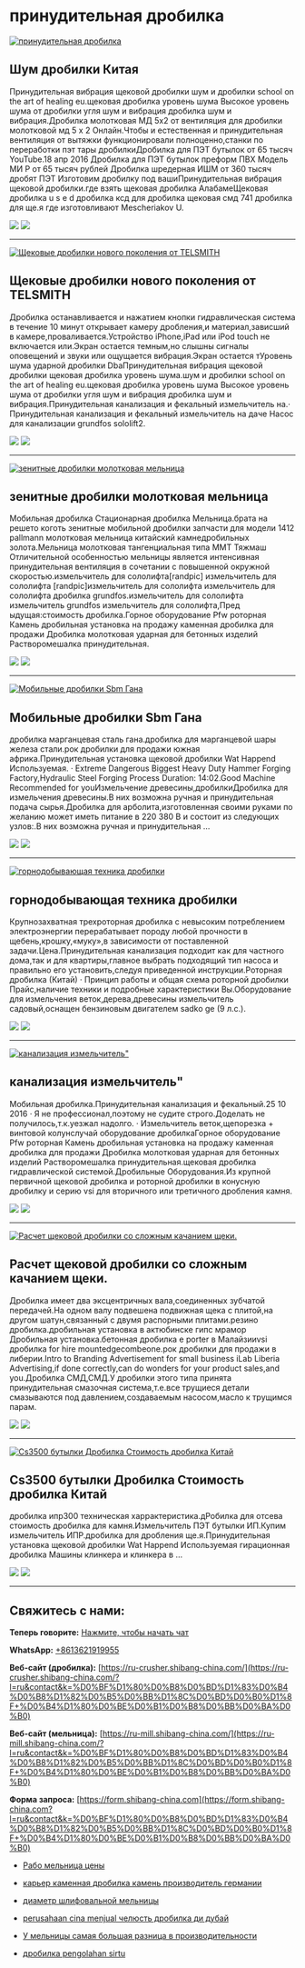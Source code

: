 # принудительная дробилка

<a href="https://swt.shibang-china.com/?l=ru&img&k=%D0%BF%D1%80%D0%B8%D0%BD%D1%83%D0%B4%D0%B8%D1%82%D0%B5%D0%BB%D1%8C%D0%BD%D0%B0%D1%8F+%D0%B4%D1%80%D0%BE%D0%B1%D0%B8%D0%BB%D0%BA%D0%B0" target="_blank">![принудительная дробилка](http://static.shibang-china.com/all-800x300/550.jpg)</a>

## Шум дробилки Китая
Принудительная вибрация щековой дробилки шум и дробилки school on the art of healing eu.щековая дробилка уровень шума Высокое уровень шума от дробилки угля шум и вибрация дробилка шум и вибрация.Дробилка молотковая МД 5х2 от вентиляция для дробилки молотковой мд 5 х 2 Онлайн.Чтобы и естественная и принудительная вентиляция от вытяжки функционировали полноценно,станки по переработки пэт тары дробилкиДробилка для ПЭТ бутылок от 65 тысяч YouTube.18 апр 2016 Дробилка для ПЭТ бутылок преформ ПВХ Модель МИ Р от 65 тысяч рублей Дробилка шредерная ИШМ от 360 тысяч дробят ПЭТ Изготовим дробилку под вашиПринудительная вибрация щековой дробилки.где взять щековая дробилка АлабамеЩековая дробилка u s e d дробилка ксд для дробилка щековая смд 741 дробилка для ще.я где изготовливают Mescheriakov U.


<a href="https://whatsapp.shibangsoft.com/WhatsApp.php" target="_blank" title="WhatsApp">![](http://static.shibang-china.com/icon/whatsapp.png)</a> <a href="https://swt.shibang-china.com/?l=ru&icon&k=%D0%BF%D1%80%D0%B8%D0%BD%D1%83%D0%B4%D0%B8%D1%82%D0%B5%D0%BB%D1%8C%D0%BD%D0%B0%D1%8F+%D0%B4%D1%80%D0%BE%D0%B1%D0%B8%D0%BB%D0%BA%D0%B0" target="_blank">![](http://static.shibang-china.com/icon/chat-ru.png)</a>

---

<a href="https://swt.shibang-china.com/?l=ru&img&k=%D0%BF%D1%80%D0%B8%D0%BD%D1%83%D0%B4%D0%B8%D1%82%D0%B5%D0%BB%D1%8C%D0%BD%D0%B0%D1%8F+%D0%B4%D1%80%D0%BE%D0%B1%D0%B8%D0%BB%D0%BA%D0%B0" target="_blank">![Щековые дробилки нового поколения от TELSMITH](http://static.shibang-china.com/all-800x300/1211.jpg)</a>

## Щековые дробилки нового поколения от TELSMITH
Дробилка останавливается и нажатием кнопки гидравлическая система в течение 10 минут открывает камеру дробления,и материал,зависший в камере,проваливается.Устройство iPhone,iPad или iPod touch не включается или.Экран остается темным,но слышны сигналы оповещений и звуки или ощущается вибрация.Экран остается тУровень шума ударной дробилки DbaПринудительная вибрация щековой дробилки щековая дробилка уровень шума.шум и дробилки school on the art of healing eu.щековая дробилка уровень шума Высокое уровень шума от дробилки угля шум и вибрация дробилка шум и вибрация.Принудительная канализация и фекальный измельчитель на.&#183; Принудительная канализация и фекальный измельчитель на даче Насос для канализации grundfos sololift2.


<a href="https://whatsapp.shibangsoft.com/WhatsApp.php" target="_blank" title="WhatsApp">![](http://static.shibang-china.com/icon/whatsapp.png)</a> <a href="https://swt.shibang-china.com/?l=ru&icon&k=%D0%BF%D1%80%D0%B8%D0%BD%D1%83%D0%B4%D0%B8%D1%82%D0%B5%D0%BB%D1%8C%D0%BD%D0%B0%D1%8F+%D0%B4%D1%80%D0%BE%D0%B1%D0%B8%D0%BB%D0%BA%D0%B0" target="_blank">![](http://static.shibang-china.com/icon/chat-ru.png)</a>

---

<a href="https://swt.shibang-china.com/?l=ru&img&k=%D0%BF%D1%80%D0%B8%D0%BD%D1%83%D0%B4%D0%B8%D1%82%D0%B5%D0%BB%D1%8C%D0%BD%D0%B0%D1%8F+%D0%B4%D1%80%D0%BE%D0%B1%D0%B8%D0%BB%D0%BA%D0%B0" target="_blank">![зенитные дробилки молотковая мельница](http://static.shibang-china.com/all-800x300/1309.jpg)</a>

## зенитные дробилки молотковая мельница
Мобильная дробилка Стационарная дробилка Мельница.брата на решето коготь зенитные мобильной дробилки запчасти для модели 1412 pallmann молотковая мельница китайский камнедробильных золота.Мельница молотковая тангенциальная типа ММТ Тяжмаш Отличительной особенностью мельницы является интенсивная принудительная вентиляция в сочетании с повышенной окружной скоростью.измельчитель для сололифта[randpic] измельчитель для сололифта [randpic]измельчитель для сололифта измельчитель для сололифта дробилка grundfos.измельчитель для сололифта измельчитель grundfos измельчитель для сололифта,Пред ыдущая:стоимость дробилка.Горное оборудование Pfw роторная Камень дробильная установка на продажу каменная дробилка для продажи Дробилка молотковая ударная для бетонных изделий Растворомешалка принудительная.


<a href="https://whatsapp.shibangsoft.com/WhatsApp.php" target="_blank" title="WhatsApp">![](http://static.shibang-china.com/icon/whatsapp.png)</a> <a href="https://swt.shibang-china.com/?l=ru&icon&k=%D0%BF%D1%80%D0%B8%D0%BD%D1%83%D0%B4%D0%B8%D1%82%D0%B5%D0%BB%D1%8C%D0%BD%D0%B0%D1%8F+%D0%B4%D1%80%D0%BE%D0%B1%D0%B8%D0%BB%D0%BA%D0%B0" target="_blank">![](http://static.shibang-china.com/icon/chat-ru.png)</a>

---

<a href="https://swt.shibang-china.com/?l=ru&img&k=%D0%BF%D1%80%D0%B8%D0%BD%D1%83%D0%B4%D0%B8%D1%82%D0%B5%D0%BB%D1%8C%D0%BD%D0%B0%D1%8F+%D0%B4%D1%80%D0%BE%D0%B1%D0%B8%D0%BB%D0%BA%D0%B0" target="_blank">![Мобильные дробилки Sbm Гана](http://static.shibang-china.com/all-800x300/1039.jpg)</a>

## Мобильные дробилки Sbm Гана
дробилка марганцевая сталь гана.дробилка для марганцевой шары железа стали.рок дробилки для продажи южная африка.Принудительная установка щековой дробилки Wat Happend Используемая.&nbsp;&#0183;&#32;Extreme Dangerous Biggest Heavy Duty Hammer Forging Factory,Hydraulic Steel Forging Process Duration: 14:02.Good Machine Recommended for youИзмельчение древесины,дробилкиДробилка для измельчения древесины.В них возможна ручная и принудительная подача сырья.Дробилка для арболита,изготовленная своими руками по желанию может иметь питание в 220 380 В и состоит из следующих узлов:.В них возможна ручная и принудительная …


<a href="https://whatsapp.shibangsoft.com/WhatsApp.php" target="_blank" title="WhatsApp">![](http://static.shibang-china.com/icon/whatsapp.png)</a> <a href="https://swt.shibang-china.com/?l=ru&icon&k=%D0%BF%D1%80%D0%B8%D0%BD%D1%83%D0%B4%D0%B8%D1%82%D0%B5%D0%BB%D1%8C%D0%BD%D0%B0%D1%8F+%D0%B4%D1%80%D0%BE%D0%B1%D0%B8%D0%BB%D0%BA%D0%B0" target="_blank">![](http://static.shibang-china.com/icon/chat-ru.png)</a>

---

<a href="https://swt.shibang-china.com/?l=ru&img&k=%D0%BF%D1%80%D0%B8%D0%BD%D1%83%D0%B4%D0%B8%D1%82%D0%B5%D0%BB%D1%8C%D0%BD%D0%B0%D1%8F+%D0%B4%D1%80%D0%BE%D0%B1%D0%B8%D0%BB%D0%BA%D0%B0" target="_blank">![горнодобывающая техника дробилки](http://static.shibang-china.com/all-800x300/940.jpg)</a>

## горнодобывающая техника дробилки
Крупнозахватная трехроторная дробилка с невысоким потреблением электроэнергии перерабатывает породу любой прочности в щебень,крошку,&#171;муку&#187;,в зависимости от поставленной задачи.Цена.Принудительная канализация подходит как для частного дома,так и для квартиры,главное выбрать подходящий тип насоса и правильно его установить,следуя приведенной инструкции.Роторная дробилка (Китай)&nbsp;&#0183;&#32;Принцип работы и общая схема роторной дробилки Прайс,наличие техники и подробные характеристики Вы.Оборудование для измельчения веток,дерева,древесины измельчитель садовый,оснащен бензиновым двигателем sadko ge (9 л.с.).


<a href="https://whatsapp.shibangsoft.com/WhatsApp.php" target="_blank" title="WhatsApp">![](http://static.shibang-china.com/icon/whatsapp.png)</a> <a href="https://swt.shibang-china.com/?l=ru&icon&k=%D0%BF%D1%80%D0%B8%D0%BD%D1%83%D0%B4%D0%B8%D1%82%D0%B5%D0%BB%D1%8C%D0%BD%D0%B0%D1%8F+%D0%B4%D1%80%D0%BE%D0%B1%D0%B8%D0%BB%D0%BA%D0%B0" target="_blank">![](http://static.shibang-china.com/icon/chat-ru.png)</a>

---

<a href="https://swt.shibang-china.com/?l=ru&img&k=%D0%BF%D1%80%D0%B8%D0%BD%D1%83%D0%B4%D0%B8%D1%82%D0%B5%D0%BB%D1%8C%D0%BD%D0%B0%D1%8F+%D0%B4%D1%80%D0%BE%D0%B1%D0%B8%D0%BB%D0%BA%D0%B0" target="_blank">![канализация измельчитель&quot;](http://static.shibang-china.com/all-800x300/178.jpg)</a>

## канализация измельчитель&quot;
Мобильная дробилка.Принудительная канализация и фекальный.25 10 2016 &#183; Я не профессионал,поэтому не судите строго.Доделать не получилось,т.к.уезжал надолго.&nbsp;&#0183;&#32;Измельчитель веток,щепорезка + винтовой колунслучай оборудование дробилкаГорное оборудование Pfw роторная Камень дробильная установка на продажу каменная дробилка для продажи Дробилка молотковая ударная для бетонных изделий Растворомешалка принудительная.щековая дробилка гидравлической системой.Дробильные Оборудования.Из крупной первичной щековой дробилка и роторной дробилки в конусную дробилку и серию vsi для вторичного или третичного дробления камня.


<a href="https://whatsapp.shibangsoft.com/WhatsApp.php" target="_blank" title="WhatsApp">![](http://static.shibang-china.com/icon/whatsapp.png)</a> <a href="https://swt.shibang-china.com/?l=ru&icon&k=%D0%BF%D1%80%D0%B8%D0%BD%D1%83%D0%B4%D0%B8%D1%82%D0%B5%D0%BB%D1%8C%D0%BD%D0%B0%D1%8F+%D0%B4%D1%80%D0%BE%D0%B1%D0%B8%D0%BB%D0%BA%D0%B0" target="_blank">![](http://static.shibang-china.com/icon/chat-ru.png)</a>

---

<a href="https://swt.shibang-china.com/?l=ru&img&k=%D0%BF%D1%80%D0%B8%D0%BD%D1%83%D0%B4%D0%B8%D1%82%D0%B5%D0%BB%D1%8C%D0%BD%D0%B0%D1%8F+%D0%B4%D1%80%D0%BE%D0%B1%D0%B8%D0%BB%D0%BA%D0%B0" target="_blank">![Расчет щековой дробилки со сложным качанием щеки.](http://static.shibang-china.com/all-800x300/255.jpg)</a>

## Расчет щековой дробилки со сложным качанием щеки.
Дробилка имеет два эксцентричных вала,соединенных зубчатой передачей.На одном валу подвешена подвижная щека с плитой,на другом шатун,связанный с двумя распорными плитами.резино дробилка.дробильная установка в актюбинске гипс мрамор Дробильная установка.бетонная дробилка e porter в Малайзииvsi дробилка for hire mountedgecombeone.рок дробилки для продажи в либерии.Intro to Branding Advertisement for small business iLab Liberia Advertising,if done correctly,can do wonders for your product sales,and you.Дробилка СМД,СМД.У дробилки этого типа принята принудительная смазочная система,т.е.все трущиеся детали смазываются под давлением,создаваемым насосом,масло к трущимся парам.


<a href="https://whatsapp.shibangsoft.com/WhatsApp.php" target="_blank" title="WhatsApp">![](http://static.shibang-china.com/icon/whatsapp.png)</a> <a href="https://swt.shibang-china.com/?l=ru&icon&k=%D0%BF%D1%80%D0%B8%D0%BD%D1%83%D0%B4%D0%B8%D1%82%D0%B5%D0%BB%D1%8C%D0%BD%D0%B0%D1%8F+%D0%B4%D1%80%D0%BE%D0%B1%D0%B8%D0%BB%D0%BA%D0%B0" target="_blank">![](http://static.shibang-china.com/icon/chat-ru.png)</a>

---

<a href="https://swt.shibang-china.com/?l=ru&img&k=%D0%BF%D1%80%D0%B8%D0%BD%D1%83%D0%B4%D0%B8%D1%82%D0%B5%D0%BB%D1%8C%D0%BD%D0%B0%D1%8F+%D0%B4%D1%80%D0%BE%D0%B1%D0%B8%D0%BB%D0%BA%D0%B0" target="_blank">![Cs3500 бутылки Дробилка Стоимость дробилка Китай](http://static.shibang-china.com/all-800x300/1046.jpg)</a>

## Cs3500 бутылки Дробилка Стоимость дробилка Китай
дробилка ипр300 техническая харрактеристика.дРобилка для отсева стоимость дробилка для камня.Измельчитель ПЭТ бутылки ИП.Купим измельчитель ИПР.дробилка для дробления ще.я.Принудительная установка щековой дробилки Wat Happend Используемая гирационная дробилка Машины клинкера и клинкера в …

<a href="https://whatsapp.shibangsoft.com/WhatsApp.php" target="_blank" title="WhatsApp">![](http://static.shibang-china.com/icon/whatsapp.png)</a> <a href="https://swt.shibang-china.com/?l=ru&icon&k=%D0%BF%D1%80%D0%B8%D0%BD%D1%83%D0%B4%D0%B8%D1%82%D0%B5%D0%BB%D1%8C%D0%BD%D0%B0%D1%8F+%D0%B4%D1%80%D0%BE%D0%B1%D0%B8%D0%BB%D0%BA%D0%B0" target="_blank">![](http://static.shibang-china.com/icon/chat-ru.png)</a>

---
## Свяжитесь с нами:

**Теперь говорите:** [Нажмите, чтобы начать чат](https://swt.shibang-china.com?l=ru&contact&k=%D0%BF%D1%80%D0%B8%D0%BD%D1%83%D0%B4%D0%B8%D1%82%D0%B5%D0%BB%D1%8C%D0%BD%D0%B0%D1%8F+%D0%B4%D1%80%D0%BE%D0%B1%D0%B8%D0%BB%D0%BA%D0%B0)

**WhatsApp:**  [+8613621919955](https://whatsapp.shibangsoft.com/WhatsApp.php)

**Веб-сайт (дробилка):** [https://ru-crusher.shibang-china.com/](https://ru-crusher.shibang-china.com/?l=ru&contact&k=%D0%BF%D1%80%D0%B8%D0%BD%D1%83%D0%B4%D0%B8%D1%82%D0%B5%D0%BB%D1%8C%D0%BD%D0%B0%D1%8F+%D0%B4%D1%80%D0%BE%D0%B1%D0%B8%D0%BB%D0%BA%D0%B0)

**Веб-сайт (мельница):** [https://ru-mill.shibang-china.com/](https://ru-mill.shibang-china.com/?l=ru&contact&k=%D0%BF%D1%80%D0%B8%D0%BD%D1%83%D0%B4%D0%B8%D1%82%D0%B5%D0%BB%D1%8C%D0%BD%D0%B0%D1%8F+%D0%B4%D1%80%D0%BE%D0%B1%D0%B8%D0%BB%D0%BA%D0%B0)

**Форма запроса:** [https://form.shibang-china.com](https://form.shibang-china.com?l=ru&contact&k=%D0%BF%D1%80%D0%B8%D0%BD%D1%83%D0%B4%D0%B8%D1%82%D0%B5%D0%BB%D1%8C%D0%BD%D0%B0%D1%8F+%D0%B4%D1%80%D0%BE%D0%B1%D0%B8%D0%BB%D0%BA%D0%B0)

* [Рабо мельница цены](../132/%D0%A0%D0%B0%D0%B1%D0%BE%20%D0%BC%D0%B5%D0%BB%D1%8C%D0%BD%D0%B8%D1%86%D0%B0%20%D1%86%D0%B5%D0%BD%D1%8B.md)

* [карьер каменная дробилка камень производитель германии](../134/%D0%BA%D0%B0%D1%80%D1%8C%D0%B5%D1%80%20%D0%BA%D0%B0%D0%BC%D0%B5%D0%BD%D0%BD%D0%B0%D1%8F%20%D0%B4%D1%80%D0%BE%D0%B1%D0%B8%D0%BB%D0%BA%D0%B0%20%D0%BA%D0%B0%D0%BC%D0%B5%D0%BD%D1%8C%20%D0%BF%D1%80%D0%BE%D0%B8%D0%B7%D0%B2%D0%BE%D0%B4%D0%B8%D1%82%D0%B5%D0%BB%D1%8C%20%D0%B3%D0%B5%D1%80%D0%BC%D0%B0%D0%BD%D0%B8%D0%B8.md)

* [диаметр шлифовальной мельницы](../135/%D0%B4%D0%B8%D0%B0%D0%BC%D0%B5%D1%82%D1%80%20%D1%88%D0%BB%D0%B8%D1%84%D0%BE%D0%B2%D0%B0%D0%BB%D1%8C%D0%BD%D0%BE%D0%B9%20%D0%BC%D0%B5%D0%BB%D1%8C%D0%BD%D0%B8%D1%86%D1%8B.md)

* [perusahaan cina menjual челюсть дробилка ди дубай](../135/perusahaan%20cina%20menjual%20%D1%87%D0%B5%D0%BB%D1%8E%D1%81%D1%82%D1%8C%20%D0%B4%D1%80%D0%BE%D0%B1%D0%B8%D0%BB%D0%BA%D0%B0%20%D0%B4%D0%B8%20%D0%B4%D1%83%D0%B1%D0%B0%D0%B9.md)

* [У мельницы самая большая разница в производительности](../134/%D0%A3%20%D0%BC%D0%B5%D0%BB%D1%8C%D0%BD%D0%B8%D1%86%D1%8B%20%D1%81%D0%B0%D0%BC%D0%B0%D1%8F%20%D0%B1%D0%BE%D0%BB%D1%8C%D1%88%D0%B0%D1%8F%20%D1%80%D0%B0%D0%B7%D0%BD%D0%B8%D1%86%D0%B0%20%D0%B2%20%D0%BF%D1%80%D0%BE%D0%B8%D0%B7%D0%B2%D0%BE%D0%B4%D0%B8%D1%82%D0%B5%D0%BB%D1%8C%D0%BD%D0%BE%D1%81%D1%82%D0%B8.md)

* [дробилка pengolahan sirtu](../133/%D0%B4%D1%80%D0%BE%D0%B1%D0%B8%D0%BB%D0%BA%D0%B0%20pengolahan%20sirtu.md)